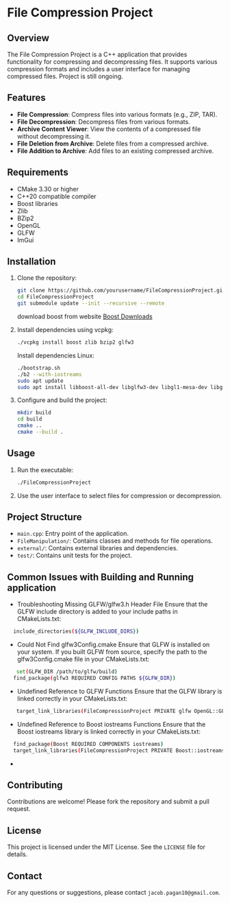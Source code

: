 # File Compression Project

## Overview

The File Compression Project is a C++ application that provides functionality for compressing and decompressing files.
It supports various compression formats and includes a user interface for managing compressed files.
Project is still ongoing.

## Features

- **File Compression**: Compress files into various formats (e.g., ZIP, TAR).
- **File Decompression**: Decompress files from various formats.
- **Archive Content Viewer**: View the contents of a compressed file without decompressing it.
- **File Deletion from Archive**: Delete files from a compressed archive.
- **File Addition to Archive**: Add files to an existing compressed archive.

## Requirements

- CMake 3.30 or higher
- C++20 compatible compiler
- Boost libraries
- Zlib
- BZip2
- OpenGL
- GLFW
- ImGui

## Installation

1. Clone the repository:
    ```sh
    git clone https://github.com/yourusername/FileCompressionProject.git
    cd FileCompressionProject
    git submodule update --init --recursive --remote
    ```

   download boost from website [Boost Downloads](https://www.boost.org/users/download/)
2. Install dependencies using vcpkg:
    ```sh
    ./vcpkg install boost zlib bzip2 glfw3
    ```
   Install dependencies Linux:
   ```sh
   ./bootstrap.sh
   ./b2 --with-iostreams
   sudo apt update
   sudo apt install libboost-all-dev libglfw3-dev libgl1-mesa-dev libglu1-mesa-dev
   ```

4. Configure and build the project:
    ```sh
    mkdir build
    cd build
    cmake ..
    cmake --build .
    ```

## Usage

1. Run the executable:
    ```sh
    ./FileCompressionProject
    ```

2. Use the user interface to select files for compression or decompression.

## Project Structure

- `main.cpp`: Entry point of the application.
- `FileManipulation/`: Contains classes and methods for file operations.
- `external/`: Contains external libraries and dependencies.
- `test/`: Contains unit tests for the project.

## Common Issues with Building and Running application

- Troubleshooting
  Missing GLFW/glfw3.h Header File
  Ensure that the GLFW include directory is added to your include paths in CMakeLists.txt:

```sh
  include_directories(${GLFW_INCLUDE_DIRS})
```

- Could Not Find glfw3Config.cmake
  Ensure that GLFW is installed on your system. If you built GLFW from source, specify the path to the glfw3Config.cmake
  file in your CMakeLists.txt:

```sh
   set(GLFW_DIR /path/to/glfw/build)
  find_package(glfw3 REQUIRED CONFIG PATHS ${GLFW_DIR})
```

- Undefined Reference to GLFW Functions Ensure that the GLFW library is linked correctly in your CMakeLists.txt:

```sh
   target_link_libraries(FileCompressionProject PRIVATE glfw OpenGL::GL)
```

- Undefined Reference to Boost iostreams Functions
  Ensure that the Boost iostreams library is linked correctly in your CMakeLists.txt:

```sh
  find_package(Boost REQUIRED COMPONENTS iostreams)
  target_link_libraries(FileCompressionProject PRIVATE Boost::iostreams)
```

-

## Contributing

Contributions are welcome! Please fork the repository and submit a pull request.

## License

This project is licensed under the MIT License. See the `LICENSE` file for details.

## Contact

For any questions or suggestions, please contact `jacob.pagan10@gmail.com`.

